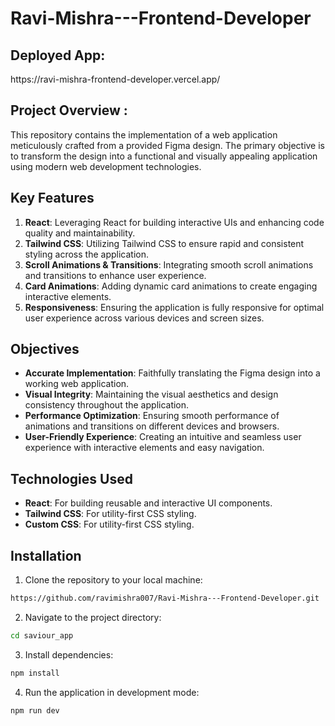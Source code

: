 # Ravi-Mishra---Frontend-Developer

<h2>Deployed App: </h2>  https://ravi-mishra-frontend-developer.vercel.app/

<h2>Project Overview : </h2>
  This repository contains the implementation of a web application meticulously crafted from a provided Figma design. The primary objective is to transform the design into a functional and visually appealing application using modern web development technologies.

## Key Features
1. **React**: Leveraging React for building interactive UIs and  enhancing code quality and maintainability.
2. **Tailwind CSS**: Utilizing Tailwind CSS to ensure rapid and consistent styling across the application.
3. **Scroll Animations & Transitions**: Integrating smooth scroll animations and transitions to enhance user experience.
4. **Card Animations**: Adding dynamic card animations to create engaging interactive elements.
5. **Responsiveness**: Ensuring the application is fully responsive for optimal user experience across various devices and screen sizes.

## Objectives
- **Accurate Implementation**: Faithfully translating the Figma design into a working web application.
- **Visual Integrity**: Maintaining the visual aesthetics and design consistency throughout the application.
- **Performance Optimization**: Ensuring smooth performance of animations and transitions on different devices and browsers.
- **User-Friendly Experience**: Creating an intuitive and seamless user experience with interactive elements and easy navigation.

## Technologies Used
- **React**: For building reusable and interactive UI components.
- **Tailwind CSS**: For utility-first CSS styling.
- **Custom CSS**: For utility-first CSS styling.




## Installation

1. Clone the repository to your local machine:

```bash
https://github.com/ravimishra007/Ravi-Mishra---Frontend-Developer.git
```

2. Navigate to the project directory:

```bash
cd saviour_app
```

3. Install dependencies:

```bash
npm install
```

4. Run the application in development mode:

```bash
npm run dev
```
